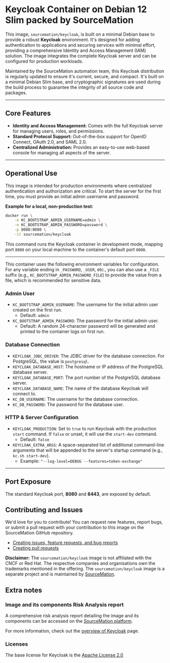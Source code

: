 # Keycloak Container on Debian 12 Slim packed by SourceMation

This image, `sourcemation/keycloak`, is built on a minimal Debian base to provide a robust **Keycloak** environment. It's designed for adding authentication to applications and securing services with minimal effort, providing a comprehensive Identity and Access Management (IAM) solution. The image integrates the complete Keycloak server and can be configured for production workloads.

Maintained by the SourceMation automation team, this Keycloak distribution is regularly updated to ensure it's current, secure, and compact. It's built on a minimal Debian Slim base, and cryptographic signatures are used during the build process to guarantee the integrity of all source code and packages.

-----

## Core Features

  * **Identity and Access Management:** Comes with the full Keycloak server for managing users, roles, and permissions.
  * **Standard Protocol Support:** Out-of-the-box support for OpenID Connect, OAuth 2.0, and SAML 2.0.
 * **Centralized Administration:** Provides an easy-to-use web-based console for managing all aspects of the server.

-----

## Operational Use

This image is intended for production environments where centralized authentication and authorization are critical. To start the server for the first time, you must provide an initial admin username and password.

**Example for a local, non-production test:**

```bash
docker run \
    -e KC_BOOTSTRAP_ADMIN_USERNAME=admin \
    -e KC_BOOTSTRAP_ADMIN_PASSWORD=password \
    -p 8080:8080 \
    -it sourcemation/keycloak
```

This command runs the Keycloak container in development mode, mapping port `8080` on your local machine to the container's default port `8080`.

-----

This container uses the following environment variables for configuration. For any variable ending in `_PASSWORD`, `_USER`, etc., you can also use a `_FILE` suffix (e.g., `KC_BOOTSTRAP_ADMIN_PASSWORD_FILE`) to provide the value from a file, which is recommended for sensitive data.

### Admin User
* `KC_BOOTSTRAP_ADMIN_USERNAME`: The username for the initial admin user created on the first run.
    * Default: `admin`
* `KC_BOOTSTRAP_ADMIN_PASSWORD`: The password for the initial admin user.
    * Default: A random 24-character password will be generated and printed to the container logs on first run.

### Database Connection
* `KEYCLOAK_JDBC_DRIVER`: The JDBC driver for the database connection. For PostgreSQL, the value is `postgresql`.
* `KEYCLOAK_DATABASE_HOST`: The hostname or IP address of the PostgreSQL database server.
* `KEYCLOAK_DATABASE_PORT`: The port number of the PostgreSQL database server.
* `KEYCLOAK_DATABASE_NAME`: The name of the database Keycloak will connect to.
* `KC_DB_USERNAME`: The username for the database connection.
* `KC_DB_PASSWORD`: The password for the database user.

### HTTP & Server Configuration
* `KEYCLOAK_PRODUCTION`: Set to `true` to run Keycloak with the production `start` command. If `false` or unset, it will use the `start-dev` command.
    * Default: `false`
* `KEYCLOAK_EXTRA_ARGS`: A space-separated list of additional command-line arguments that will be appended to the server's startup command (e.g., `kc.sh start-dev`).
    * Example: `"--log-level=DEBUG --features=token-exchange"`

-----

## Port Exposure
The standard Keycloak port, **8080** and **8443**, are exposed by default.


## Contributing and Issues

We'd love for you to contribute! You can request new features, report bugs, or
submit a pull request with your contribution to this image on the SourceMation
GitHub repository.

- [Creating issues, feature requests, and bug reports](https://github.com/SourceMation/images/issues/new/choose)
- [Creating pull requests](https://github.com/SourceMation/images/compare)

**Disclaimer:** The `sourcemation/keycloak` image is not affiliated with the CNCF or Red Hat. The respective companies and
organisations own the trademarks mentioned in the offering. The `sourcemation/keycloak` image is a separate project and is maintained by [SourceMation](https://sourcemation.com).

## Extra notes
### Image and its components Risk Analysis report

A comprehensive risk analysis report detailing the image and its components can
be accessed on the [SourceMation platform](https://www.sourcemation.com/).

For more information, check out the [overview of Keycloak](https://www.keycloak.org/documentation) page.

### Licenses

The base license for Keycloak is the
[Apache License 2.0](https://www.apache.org/licenses/LICENSE-2.0)